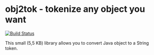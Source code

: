 # obj2tok - tokenize any object you want

[![Build Status](https://api.travis-ci.org/wololock/obj2tok.png)](https://travis-ci.org/wololock/obj2tok)

This small (5,5 KB) library allows you to convert Java object to a String token.